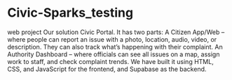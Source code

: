 # Civic-Sparks_testing
web project 
Our solution Civic Portal. It has two parts: 
A Citizen App/Web – where people can report an issue with a photo, location, audio, video, 
or description. They can also track what’s happening with their complaint. 
An Authority Dashboard – where officials can see all issues on a map, assign work to staff, 
and check complaint trends. 
We have built it using HTML, CSS, and JavaScript for the frontend, and Supabase as the 
backend. 
 
